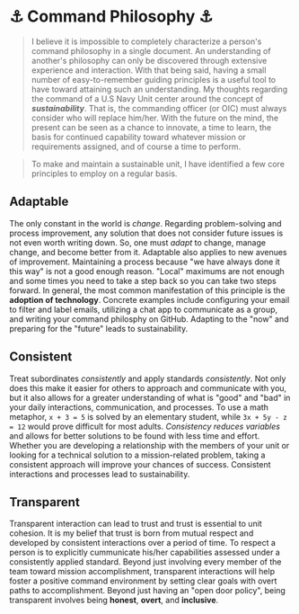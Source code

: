 :anchor: Command Philosophy :anchor:
====================================
> I believe it is impossible to completely characterize a person's command philosophy in a single document. An understanding of another's philosophy can only be discovered through extensive experience and interaction. With that being said, having a small number of easy-to-remember guiding principles is a useful tool to have toward attaining such an understanding. My thoughts regarding the command of a U.S Navy Unit center around the concept of ***sustainability***. That is, the commanding officer (or OIC) must always consider who will replace him/her. With the future on the mind, the present can be seen as a chance to innovate, a time to learn, the basis for continued capability toward whatever mission or requirements assigned, and of course a time to perform.

> To make and maintain a sustainable unit, I have identified a few core principles to employ on a regular basis.

Adaptable
---------
The only constant in the world is *change*. Regarding problem-solving and process improvement, any solution that does not consider future issues is not even worth writing down. So, one must *adapt* to change, manage change, and become better from it. Adaptable also applies to new avenues of improvement. Maintaining a process because "we have always done it this way" is not a good enough reason. "Local" maximums are not enough and some times you need to take a step back so you can take two steps forward. In general, the most common manifestation of this principle is the **adoption of technology**. Concrete examples include configuring your email to filter and label emails, utilizing a chat app to communicate as a group, and writing your command philosphy on GitHub. Adapting to the "now" and preparing for the "future" leads to sustainability.

Consistent
----------
Treat subordinates *consistently* and apply standards *consistently*. Not only does this make it easier for others to approach and communicate with you, but it also allows for a greater understanding of what is "good" and "bad" in your daily interactions, communication, and processes. To use a math metaphor, `x + 3 = 5` is solved by an elementary student, while `3x + 5y - z = 12` would prove difficult for most adults. *Consistency reduces variables* and allows for better solutions to be found with less time and effort. Whether you are developing a relationship with the members of your unit or looking for a technical solution to a mission-related problem, taking a consistent approach will improve your chances of success. Consistent interactions and processes lead to sustainability.

Transparent
-----------
Transparent interaction can lead to trust and trust is essential to unit cohesion. It is my belief that trust is born from mutual respect and developed by consistent interactions over a period of time. To respect a person is to explicitly cummunicate his/her capabilities assessed under a consistently applied standard. Beyond just involving every member of the team toward mission accomplishment, transparent interactions will help foster a positive command environment by setting clear goals with overt paths to accomplishment. Beyond just having an "open door policy", being transparent involves being **honest**, **overt**, and **inclusive**.
